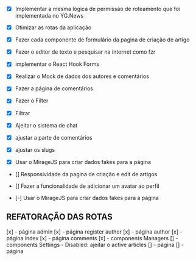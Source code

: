 - [x] Implementar a mesma lógica de permissão de roteamento que foi implementada
no YG.News
- [x] Otimizar as rotas da aplicação

- [x] Fazer cada componente de formulário da pagina de criação de artigo
- [x] Fazer o editor de texto e pesquisar na internet como fzr
- [x] implementar o React Hook Forms
- [X] Realizar o Mock de dados dos autores e comentários
- [x] Fazer a página de comentários
- [x] Fazer o Filter
- [x] Filtrar
- [x] Ajeitar o sistema de chat
- [x] ajustar a parte de comentários
- [x] ajustar os slugs
- [x] Usar o MirageJS para criar dados fakes para a página
- [] Responsividade da pagina de criação e edit de artigos
- [] Fazer a funcionalidade de adicionar um avatar ao perfil

- [-] Usar o MirageJS para criar dados fakes para a página

## REFATORAÇÃO DAS ROTAS
[x] - página admin
[x] - página register author
[x] - página author
[x] - página index
[x] - página comments
[x] - components Managers
[] - components Settings - Disabled: ajeitar o active articles
[] - página 
[] - página 